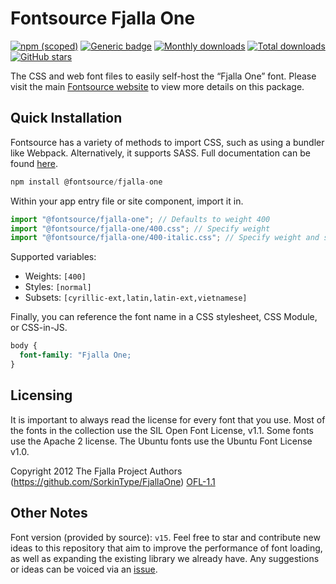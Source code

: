 # Fontsource Fjalla One

[![npm (scoped)](https://img.shields.io/npm/v/@fontsource/fjalla-one?color=brightgreen)](https://www.npmjs.com/package/@fontsource/fjalla-one) [![Generic badge](https://img.shields.io/badge/fontsource-passing-brightgreen)](https://github.com/fontsource/fontsource) [![Monthly downloads](https://badgen.net/npm/dm/@fontsource/fjalla-one)](https://github.com/fontsource/fontsource) [![Total downloads](https://badgen.net/npm/dt/@fontsource/fjalla-one)](https://github.com/fontsource/fontsource) [![GitHub stars](https://img.shields.io/github/stars/fontsource/fontsource.svg?style=social&label=Star)](https://github.com/fontsource/fontsource/stargazers)

The CSS and web font files to easily self-host the “Fjalla One” font. Please visit the main [Fontsource website](https://fontsource.org/fonts/fjalla-one) to view more details on this package.

## Quick Installation

Fontsource has a variety of methods to import CSS, such as using a bundler like Webpack. Alternatively, it supports SASS. Full documentation can be found [here](https://fontsource.org/docs/introduction).

```javascript
npm install @fontsource/fjalla-one
```

Within your app entry file or site component, import it in.

```javascript
import "@fontsource/fjalla-one"; // Defaults to weight 400
import "@fontsource/fjalla-one/400.css"; // Specify weight
import "@fontsource/fjalla-one/400-italic.css"; // Specify weight and style

```

Supported variables:
- Weights: `[400]`
- Styles: `[normal]`
- Subsets: `[cyrillic-ext,latin,latin-ext,vietnamese]`

Finally, you can reference the font name in a CSS stylesheet, CSS Module, or CSS-in-JS.

```css
body {
  font-family: "Fjalla One;
}
```

## Licensing
It is important to always read the license for every font that you use.
Most of the fonts in the collection use the SIL Open Font License, v1.1. Some fonts use the Apache 2 license. The Ubuntu fonts use the Ubuntu Font License v1.0.

Copyright 2012 The Fjalla Project Authors (https://github.com/SorkinType/FjallaOne)
[OFL-1.1](http://scripts.sil.org/OFL)

## Other Notes
Font version (provided by source): `v15`.
Feel free to star and contribute new ideas to this repository that aim to improve the performance of font loading, as well as expanding the existing library we already have. Any suggestions or ideas can be voiced via an [issue](https://github.com/fontsource/fontsource/issues).